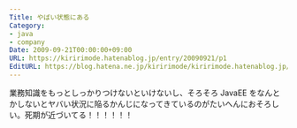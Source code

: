 ```yaml
---
Title: やばい状態にある
Category:
- java
- company
Date: 2009-09-21T00:00:00+09:00
URL: https://kiririmode.hatenablog.jp/entry/20090921/p1
EditURL: https://blog.hatena.ne.jp/kiririmode/kiririmode.hatenablog.jp/atom/entry/8454420450078212594
---
```



業務知識をもっとしっかりつけないといけないし、そろそろ JavaEE をなんとかしないとヤバい状況に陥るかんじになってきているのがたいへんにおそろしい。死期が近づいてる！！！！！！

